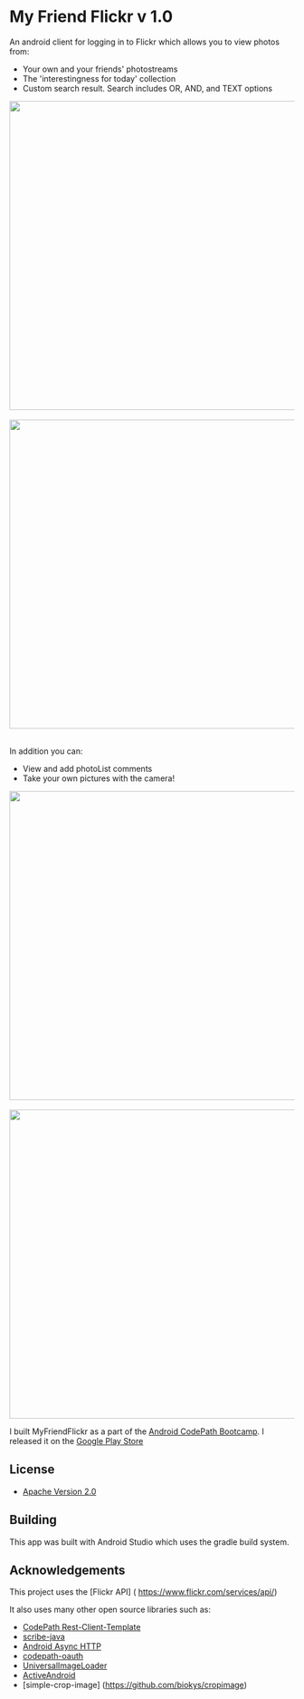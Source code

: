 # My Friend Flickr v 1.0

An android client for logging in to Flickr which allows you to view photos from:

* Your own and your friends' photostreams
* The 'interestingness for today' collection
* Custom search result. Search includes OR, AND, and TEXT options


<img src="http://i.imgur.com/44yj4AE.png" height="545"/>
&nbsp;&nbsp;
<img src="http://i.imgur.com/Eeyx8Ds.png" height="545" />
&nbsp;&nbsp;

In addition you can:

* View and add photoList comments
* Take your own pictures with the camera! 

<img src="http://i.imgur.com/FeW5ryx.png" height="545" />
&nbsp;&nbsp;
<img src="http://i.imgur.com/Mi8Zcre.png" height="545" />




I built MyFriendFlickr as a part of the [Android CodePath Bootcamp](http://thecodepath.com/androidbootcamp).  I released it on the [Google Play Store](https://play.google.com/store/apps/details?id=com.anubis.flickr)




## License

* [Apache Version 2.0](http://www.apache.org/licenses/LICENSE-2.0.html)

## Building

This app was built with Android Studio which uses the gradle build system.  

## Acknowledgements

This project uses the [Flickr API] ( https://www.flickr.com/services/api/)

It also uses many other open source libraries such as:

 * [CodePath Rest-Client-Template](https://github.com/thecodepath/android-rest-client-template)
 * [scribe-java](https://github.com/fernandezpablo85/scribe-java)
 * [Android Async HTTP](https://github.com/loopj/android-async-http)
 * [codepath-oauth](https://github.com/thecodepath/android-oauth-handler)
 * [UniversalImageLoader](https://github.com/nostra13/Android-Universal-Image-Loader)
 * [ActiveAndroid](https://github.com/pardom/ActiveAndroid)
 * [simple-crop-image] (https://github.com/biokys/cropimage)
 




